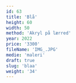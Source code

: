 ```yaml
---
id: 63
title: 'Blå'
height: 60
width: 50
method: 'Akryl på lærred'
year: 2022
price: '3300'
fileName: 'IMG_.JPG'
medie: 'maleri'
draft: true
slug: 'blaa'
weight: '34'
---
```

